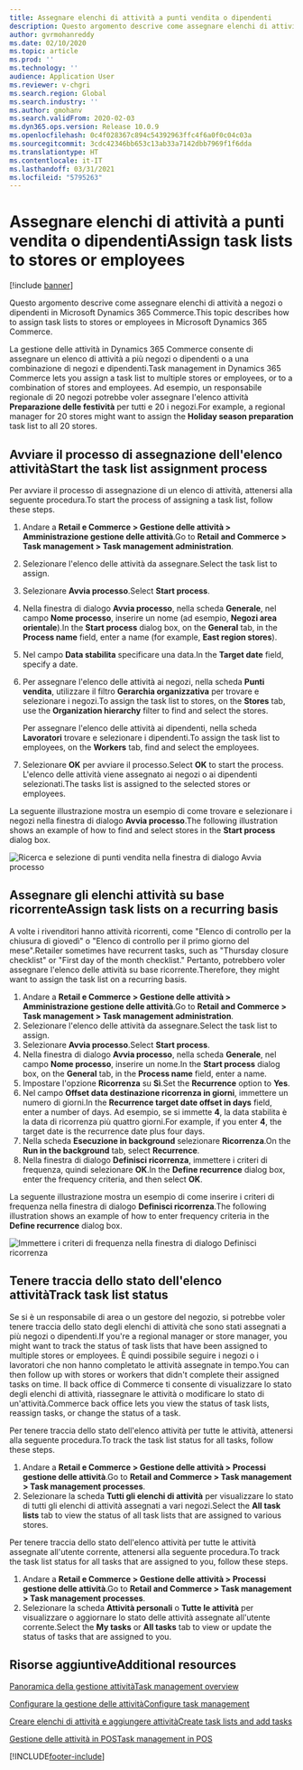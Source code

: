 ```yaml
---
title: Assegnare elenchi di attività a punti vendita o dipendenti
description: Questo argomento descrive come assegnare elenchi di attività a negozi o dipendenti in Microsoft Dynamics 365 Commerce.
author: gvrmohanreddy
ms.date: 02/10/2020
ms.topic: article
ms.prod: ''
ms.technology: ''
audience: Application User
ms.reviewer: v-chgri
ms.search.region: Global
ms.search.industry: ''
ms.author: gmohanv
ms.search.validFrom: 2020-02-03
ms.dyn365.ops.version: Release 10.0.9
ms.openlocfilehash: 0c4f028367c894c54392963ffc4f6a0f0c04c03a
ms.sourcegitcommit: 3cdc42346bb653c13ab33a7142dbb7969f1f6dda
ms.translationtype: HT
ms.contentlocale: it-IT
ms.lasthandoff: 03/31/2021
ms.locfileid: "5795263"
---
```

# <a name="assign-task-lists-to-stores-or-employees"></a><span data-ttu-id="17a4f-103">Assegnare elenchi di attività a punti vendita o dipendenti</span><span class="sxs-lookup"><span data-stu-id="17a4f-103">Assign task lists to stores or employees</span></span>

[!include [banner](includes/banner.md)]

<span data-ttu-id="17a4f-104">Questo argomento descrive come assegnare elenchi di attività a negozi o dipendenti in Microsoft Dynamics 365 Commerce.</span><span class="sxs-lookup"><span data-stu-id="17a4f-104">This topic describes how to assign task lists to stores or employees in Microsoft Dynamics 365 Commerce.</span></span>

<span data-ttu-id="17a4f-105">La gestione delle attività in Dynamics 365 Commerce consente di assegnare un elenco di attività a più negozi o dipendenti o a una combinazione di negozi e dipendenti.</span><span class="sxs-lookup"><span data-stu-id="17a4f-105">Task management in Dynamics 365 Commerce lets you assign a task list to multiple stores or employees, or to a combination of stores and employees.</span></span> <span data-ttu-id="17a4f-106">Ad esempio, un responsabile regionale di 20 negozi potrebbe voler assegnare l'elenco attività **Preparazione delle festività** per tutti e 20 i negozi.</span><span class="sxs-lookup"><span data-stu-id="17a4f-106">For example, a regional manager for 20 stores might want to assign the **Holiday season preparation** task list to all 20 stores.</span></span>

## <a name="start-the-task-list-assignment-process"></a><span data-ttu-id="17a4f-107">Avviare il processo di assegnazione dell'elenco attività</span><span class="sxs-lookup"><span data-stu-id="17a4f-107">Start the task list assignment process</span></span>

<span data-ttu-id="17a4f-108">Per avviare il processo di assegnazione di un elenco di attività, attenersi alla seguente procedura.</span><span class="sxs-lookup"><span data-stu-id="17a4f-108">To start the process of assigning a task list, follow these steps.</span></span>

1. <span data-ttu-id="17a4f-109">Andare a **Retail e Commerce \> Gestione delle attività \> Amministrazione gestione delle attività**.</span><span class="sxs-lookup"><span data-stu-id="17a4f-109">Go to **Retail and Commerce \> Task management \> Task management administration**.</span></span>
1. <span data-ttu-id="17a4f-110">Selezionare l'elenco delle attività da assegnare.</span><span class="sxs-lookup"><span data-stu-id="17a4f-110">Select the task list to assign.</span></span>
1. <span data-ttu-id="17a4f-111">Selezionare **Avvia processo**.</span><span class="sxs-lookup"><span data-stu-id="17a4f-111">Select **Start process**.</span></span>
1. <span data-ttu-id="17a4f-112">Nella finestra di dialogo **Avvia processo**, nella scheda **Generale**, nel campo **Nome processo**, inserire un nome (ad esempio, **Negozi area orientale**).</span><span class="sxs-lookup"><span data-stu-id="17a4f-112">In the **Start process** dialog box, on the **General** tab, in the **Process name** field, enter a name (for example, **East region stores**).</span></span>
1. <span data-ttu-id="17a4f-113">Nel campo **Data stabilita** specificare una data.</span><span class="sxs-lookup"><span data-stu-id="17a4f-113">In the **Target date** field, specify a date.</span></span>
1. <span data-ttu-id="17a4f-114">Per assegnare l'elenco delle attività ai negozi, nella scheda **Punti vendita**, utilizzare il filtro **Gerarchia organizzativa** per trovare e selezionare i negozi.</span><span class="sxs-lookup"><span data-stu-id="17a4f-114">To assign the task list to stores, on the **Stores** tab, use the **Organization hierarchy** filter to find and select the stores.</span></span>

    <span data-ttu-id="17a4f-115">Per assegnare l'elenco delle attività ai dipendenti, nella scheda **Lavoratori** trovare e selezionare i dipendenti.</span><span class="sxs-lookup"><span data-stu-id="17a4f-115">To assign the task list to employees, on the **Workers** tab, find and select the employees.</span></span>

1. <span data-ttu-id="17a4f-116">Selezionare **OK** per avviare il processo.</span><span class="sxs-lookup"><span data-stu-id="17a4f-116">Select **OK** to start the process.</span></span> <span data-ttu-id="17a4f-117">L'elenco delle attività viene assegnato ai negozi o ai dipendenti selezionati.</span><span class="sxs-lookup"><span data-stu-id="17a4f-117">The tasks list is assigned to the selected stores or employees.</span></span>

<span data-ttu-id="17a4f-118">La seguente illustrazione mostra un esempio di come trovare e selezionare i negozi nella finestra di dialogo **Avvia processo**.</span><span class="sxs-lookup"><span data-stu-id="17a4f-118">The following illustration shows an example of how to find and select stores in the **Start process** dialog box.</span></span>

![Ricerca e selezione di punti vendita nella finestra di dialogo Avvia processo](media/HQ-Assign-Tasks-Lists.png)

## <a name="assign-task-lists-on-a-recurring-basis"></a><span data-ttu-id="17a4f-120">Assegnare gli elenchi attività su base ricorrente</span><span class="sxs-lookup"><span data-stu-id="17a4f-120">Assign task lists on a recurring basis</span></span>

<span data-ttu-id="17a4f-121">A volte i rivenditori hanno attività ricorrenti, come "Elenco di controllo per la chiusura di giovedì" o "Elenco di controllo per il primo giorno del mese".</span><span class="sxs-lookup"><span data-stu-id="17a4f-121">Retailer sometimes have recurrent tasks, such as "Thursday closure checklist" or "First day of the month checklist."</span></span> <span data-ttu-id="17a4f-122">Pertanto, potrebbero voler assegnare l'elenco delle attività su base ricorrente.</span><span class="sxs-lookup"><span data-stu-id="17a4f-122">Therefore, they might want to assign the task list on a recurring basis.</span></span>

1. <span data-ttu-id="17a4f-123">Andare a **Retail e Commerce \> Gestione delle attività \> Amministrazione gestione delle attività**.</span><span class="sxs-lookup"><span data-stu-id="17a4f-123">Go to **Retail and Commerce \> Task management \> Task management administration**.</span></span>
1. <span data-ttu-id="17a4f-124">Selezionare l'elenco delle attività da assegnare.</span><span class="sxs-lookup"><span data-stu-id="17a4f-124">Select the task list to assign.</span></span>
1. <span data-ttu-id="17a4f-125">Selezionare **Avvia processo**.</span><span class="sxs-lookup"><span data-stu-id="17a4f-125">Select **Start process**.</span></span>
1. <span data-ttu-id="17a4f-126">Nella finestra di dialogo **Avvia processo**, nella scheda **Generale**, nel campo **Nome processo**, inserire un nome.</span><span class="sxs-lookup"><span data-stu-id="17a4f-126">In the **Start process** dialog box, on the **General** tab, in the **Process name** field, enter a name.</span></span>
1. <span data-ttu-id="17a4f-127">Impostare l'opzione **Ricorrenza** su **Sì**.</span><span class="sxs-lookup"><span data-stu-id="17a4f-127">Set the **Recurrence** option to **Yes**.</span></span>
1. <span data-ttu-id="17a4f-128">Nel campo **Offset data destinazione ricorrenza in giorni**, immettere un numero di giorni.</span><span class="sxs-lookup"><span data-stu-id="17a4f-128">In the **Recurrence target date offset in days** field, enter a number of days.</span></span> <span data-ttu-id="17a4f-129">Ad esempio, se si immette **4**, la data stabilita è la data di ricorrenza più quattro giorni.</span><span class="sxs-lookup"><span data-stu-id="17a4f-129">For example, if you enter **4**, the target date is the recurrence date plus four days.</span></span>
1. <span data-ttu-id="17a4f-130">Nella scheda **Esecuzione in background** selezionare **Ricorrenza**.</span><span class="sxs-lookup"><span data-stu-id="17a4f-130">On the **Run in the background** tab, select **Recurrence**.</span></span>
1. <span data-ttu-id="17a4f-131">Nella finestra di dialogo **Definisci ricorrenza**, immettere i criteri di frequenza, quindi selezionare **OK**.</span><span class="sxs-lookup"><span data-stu-id="17a4f-131">In the **Define recurrence** dialog box, enter the frequency criteria, and then select **OK**.</span></span>

<span data-ttu-id="17a4f-132">La seguente illustrazione mostra un esempio di come inserire i criteri di frequenza nella finestra di dialogo **Definisci ricorrenza**.</span><span class="sxs-lookup"><span data-stu-id="17a4f-132">The following illustration shows an example of how to enter frequency criteria in the **Define recurrence** dialog box.</span></span>

![Immettere i criteri di frequenza nella finestra di dialogo Definisci ricorrenza](media/HQ-Assign-Tasks-Lists-Recurrently.png)

## <a name="track-task-list-status"></a><span data-ttu-id="17a4f-134">Tenere traccia dello stato dell'elenco attività</span><span class="sxs-lookup"><span data-stu-id="17a4f-134">Track task list status</span></span>

<span data-ttu-id="17a4f-135">Se si è un responsabile di area o un gestore del negozio, si potrebbe voler tenere traccia dello stato degli elenchi di attività che sono stati assegnati a più negozi o dipendenti.</span><span class="sxs-lookup"><span data-stu-id="17a4f-135">If you're a regional manager or store manager, you might want to track the status of task lists that have been assigned to multiple stores or employees.</span></span> <span data-ttu-id="17a4f-136">È quindi possibile seguire i negozi o i lavoratori che non hanno completato le attività assegnate in tempo.</span><span class="sxs-lookup"><span data-stu-id="17a4f-136">You can then follow up with stores or workers that didn't complete their assigned tasks on time.</span></span> <span data-ttu-id="17a4f-137">Il back office di Commerce ti consente di visualizzare lo stato degli elenchi di attività, riassegnare le attività o modificare lo stato di un'attività.</span><span class="sxs-lookup"><span data-stu-id="17a4f-137">Commerce back office lets you view the status of task lists, reassign tasks, or change the status of a task.</span></span>

<span data-ttu-id="17a4f-138">Per tenere traccia dello stato dell'elenco attività per tutte le attività, attenersi alla seguente procedura.</span><span class="sxs-lookup"><span data-stu-id="17a4f-138">To track the task list status for all tasks, follow these steps.</span></span>

1. <span data-ttu-id="17a4f-139">Andare a **Retail e Commerce \> Gestione delle attività \> Processi gestione delle attività**.</span><span class="sxs-lookup"><span data-stu-id="17a4f-139">Go to **Retail and Commerce \> Task management \> Task management processes**.</span></span>
1. <span data-ttu-id="17a4f-140">Selezionare la scheda **Tutti gli elenchi di attività** per visualizzare lo stato di tutti gli elenchi di attività assegnati a vari negozi.</span><span class="sxs-lookup"><span data-stu-id="17a4f-140">Select the **All task lists** tab to view the status of all task lists that are assigned to various stores.</span></span>

<span data-ttu-id="17a4f-141">Per tenere traccia dello stato dell'elenco attività per tutte le attività assegnate all'utente corrente, attenersi alla seguente procedura.</span><span class="sxs-lookup"><span data-stu-id="17a4f-141">To track the task list status for all tasks that are assigned to you, follow these steps.</span></span>

1. <span data-ttu-id="17a4f-142">Andare a **Retail e Commerce \> Gestione delle attività \> Processi gestione delle attività**.</span><span class="sxs-lookup"><span data-stu-id="17a4f-142">Go to **Retail and Commerce \> Task management \> Task management processes**.</span></span>
1. <span data-ttu-id="17a4f-143">Selezionare la scheda **Attività personali** o **Tutte le attività** per visualizzare o aggiornare lo stato delle attività assegnate all'utente corrente.</span><span class="sxs-lookup"><span data-stu-id="17a4f-143">Select the **My tasks** or **All tasks** tab to view or update the status of tasks that are assigned to you.</span></span>

## <a name="additional-resources"></a><span data-ttu-id="17a4f-144">Risorse aggiuntive</span><span class="sxs-lookup"><span data-stu-id="17a4f-144">Additional resources</span></span>

[<span data-ttu-id="17a4f-145">Panoramica della gestione attività</span><span class="sxs-lookup"><span data-stu-id="17a4f-145">Task management overview</span></span>](task-mgmt-overview.md)

[<span data-ttu-id="17a4f-146">Configurare la gestione delle attività</span><span class="sxs-lookup"><span data-stu-id="17a4f-146">Configure task management</span></span>](task-mgmt-configure.md)

[<span data-ttu-id="17a4f-147">Creare elenchi di attività e aggiungere attività</span><span class="sxs-lookup"><span data-stu-id="17a4f-147">Create task lists and add tasks</span></span>](task-mgmt-create-lists.md)

[<span data-ttu-id="17a4f-148">Gestione delle attività in POS</span><span class="sxs-lookup"><span data-stu-id="17a4f-148">Task management in POS</span></span>](task-mgmt-POS.md)


[!INCLUDE[footer-include](../includes/footer-banner.md)]
